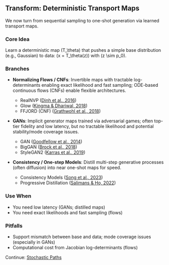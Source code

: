 ## Transform: Deterministic Transport Maps

We now turn from sequential sampling to one-shot generation via learned transport maps.

### Core Idea
Learn a deterministic map \(T_\theta\) that pushes a simple base distribution (e.g., Gaussian) to data: \(x = T_\theta(z)\) with \(z \sim p_0\).

### Branches
- **Normalizing Flows / CNFs**: Invertible maps with tractable log-determinants enabling exact likelihood and fast sampling; ODE-based continuous flows (CNFs) enable flexible architectures.
  - RealNVP \([Dinh et al., 2016](https://arxiv.org/abs/1605.08803))
  - Glow \([Kingma & Dhariwal, 2018](https://arxiv.org/abs/1807.03039))
  - FFJORD (CNF) \([Grathwohl et al., 2018](https://arxiv.org/abs/1810.01367))

- **GANs**: Implicit generator maps trained via adversarial games; often top-tier fidelity and low latency, but no tractable likelihood and potential stability/mode coverage issues.
  - GAN \([Goodfellow et al., 2014](https://arxiv.org/abs/1406.2661))
  - BigGAN \([Brock et al., 2018](https://arxiv.org/abs/1809.11096))
  - StyleGAN2 \([Karras et al., 2019](https://arxiv.org/abs/1912.04958))

- **Consistency / One-step Models**: Distill multi-step generative processes (often diffusion) into near one-shot maps for speed.
  - Consistency Models \([Song et al., 2023](https://arxiv.org/abs/2303.01469))
  - Progressive Distillation \([Salimans & Ho, 2022](https://arxiv.org/abs/2202.00512))

### Use When
- You need low latency (GANs; distilled maps)
- You need exact likelihoods and fast sampling (flows)

### Pitfalls
- Support mismatch between base and data; mode coverage issues (especially in GANs)
- Computational cost from Jacobian log-determinants (flows)

Continue: [Stochastic Paths](./05-stochastic-paths.md)


